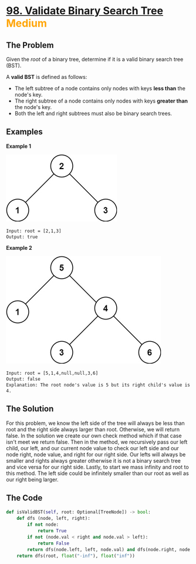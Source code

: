 # [98. Validate Binary Search Tree](https://leetcode.com/problems/validate-binary-search-tree/) <span style="color:orange">Medium</span>

## **The Problem**
Given the *root* of a binary tree, determine if it is a valid binary search tree (BST).

A **valid BST** is defined as follows:

* The left subtree of a node contains only nodes with keys **less than** the node's key.
* The right subtree of a node contains only nodes with keys **greater than** the node's key.
* Both the left and right subtrees must also be binary search trees.

## **Examples**
**Example 1**

![exampleImg](tree1.jpg)
```
Input: root = [2,1,3]
Output: true
```
**Example 2**

![exampleImg](tree2.jpg)
```
Input: root = [5,1,4,null,null,3,6]
Output: false
Explanation: The root node's value is 5 but its right child's value is 4.
```

## **The Solution**
For this problem, we know the left side of the tree will always be less than root and the right side always larger than root. Otherwise, we will return false. In the solution we create our own check method which if that case isn't meet we return false. Then in the method, we recursively pass our left child, our left, and our current node value to check our left side and our node right, node value, and right for our right side. Our lefts will always be smaller and rights always greater otherwise it is not a binary search tree and vice versa for our right side. 
Lastly, to start we mass infinity and root to this method. The left side could be infinitely smaller than our root as well as our right being larger.

## **The Code**

```python
def isValidBST(self, root: Optional[TreeNode]) -> bool:
    def dfs (node, left, right):
        if not node:
            return True
        if not (node.val < right and node.val > left):
            return False
        return dfs(node.left, left, node.val) and dfs(node.right, node.val, right)
    return dfs(root, float("-inf"), float("inf"))
```